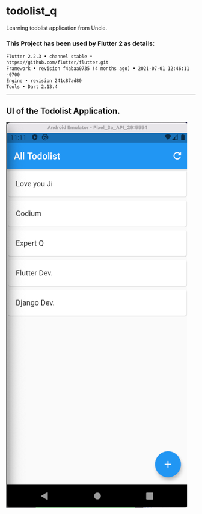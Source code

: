 # todolist_q
Learning todolist application from Uncle.

### This Project has been used by Flutter 2 as details:

```
Flutter 2.2.3 • channel stable • https://github.com/flutter/flutter.git
Framework • revision f4abaa0735 (4 months ago) • 2021-07-01 12:46:11 -0700
Engine • revision 241c87ad80
Tools • Dart 2.13.4
```

---

## UI of the Todolist Application.

![ui app](photos_readme/ui_app.png)